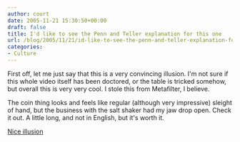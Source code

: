 ```yaml
---
author: court
date: 2005-11-21 15:30:50+00:00
draft: false
title: I'd like to see the Penn and Teller explanation for this one
url: /blog/2005/11/21/id-like-to-see-the-penn-and-teller-explanation-for-this-one/
categories:
- Culture
---
```


First off, let me just say that this is a very convincing illusion.  I'm not sure if this whole video itself has been doctored, or the table is tricked somehow, but overall this is very very cool.  I stole this from Metafilter, I believe.

The coin thing looks and feels like regular (although very impressive) sleight of hand, but the business with the salt shaker had my jaw drop open.  Check it out.  A little long, and not in English, but it's worth it.

[Nice illusion](http://gprime.net/video.php/theglasstrick)
